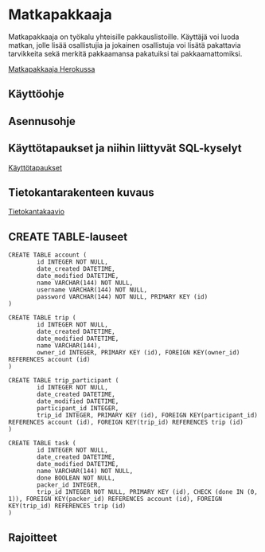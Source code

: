 # Matkapakkaaja
Matkapakkaaja on työkalu yhteisille pakkauslistoille. Käyttäjä voi luoda matkan, jolle lisää osallistujia ja jokainen osallistuja voi lisätä pakattavia tarvikkeita sekä merkitä pakkaamansa pakatuiksi tai pakkaamattomiksi.

[Matkapakkaaja Herokussa](https://matkapakkaaja.herokuapp.com/)

## Käyttöohje

## Asennusohje

## Käyttötapaukset ja niihin liittyvät SQL-kyselyt

[Käyttötapaukset](https://github.com/Hannav/Kodinhoitaja/blob/master/documentation/kayttotapaukset.txt)

## Tietokantarakenteen kuvaus

[Tietokantakaavio](https://github.com/Hannav/Kodinhoitaja/blob/master/documentation/tietokantakaavio.png)

## CREATE TABLE-lauseet

```
CREATE TABLE account (
        id INTEGER NOT NULL,
        date_created DATETIME,
        date_modified DATETIME,
        name VARCHAR(144) NOT NULL,
        username VARCHAR(144) NOT NULL,
        password VARCHAR(144) NOT NULL, PRIMARY KEY (id)
)
```

```
CREATE TABLE trip (
        id INTEGER NOT NULL,
        date_created DATETIME,
        date_modified DATETIME,
        name VARCHAR(144),
        owner_id INTEGER, PRIMARY KEY (id), FOREIGN KEY(owner_id) REFERENCES account (id)
)
```

```
CREATE TABLE trip_participant (
        id INTEGER NOT NULL,
        date_created DATETIME,
        date_modified DATETIME,
        participant_id INTEGER,
        trip_id INTEGER, PRIMARY KEY (id), FOREIGN KEY(participant_id) REFERENCES account (id), FOREIGN KEY(trip_id) REFERENCES trip (id)
)
```

```
CREATE TABLE task (
        id INTEGER NOT NULL,
        date_created DATETIME,
        date_modified DATETIME,
        name VARCHAR(144) NOT NULL,
        done BOOLEAN NOT NULL,
        packer_id INTEGER,
        trip_id INTEGER NOT NULL, PRIMARY KEY (id), CHECK (done IN (0, 1)), FOREIGN KEY(packer_id) REFERENCES account (id), FOREIGN KEY(trip_id) REFERENCES trip (id)
)
```

## Rajoitteet
